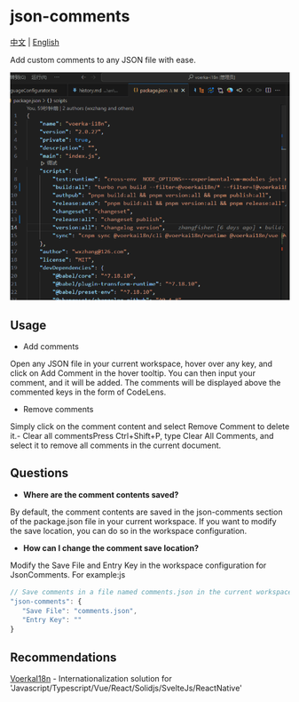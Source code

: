 # json-comments

[中文](./README_CN.md) | [English](./README.md) 

Add custom comments to any JSON file with ease.

![](./preview.gif)

## Usage

- Add comments

Open any JSON file in your current workspace, hover over any key, and click on Add Comment in the hover tooltip. You can then input your comment, and it will be added. The comments will be displayed above the commented keys in the form of CodeLens.

- Remove comments

Simply click on the comment content and select Remove Comment to delete it.- Clear all commentsPress Ctrl+Shift+P, type Clear All Comments, and select it to remove all comments in the current document.

## Questions

- **Where are the comment contents saved?**

By default, the comment contents are saved in the json-comments section of the package.json file in your current workspace. If you want to modify the save location, you can do so in the workspace configuration.

- **How can I change the comment save location?**

Modify the Save File and Entry Key in the workspace configuration for JsonComments.
 For example:js
 
 ```js
 // Save comments in a file named comments.json in the current workspace
 "json-comments": {    
    "Save File": "comments.json",    
    "Entry Key": ""
 }

 ```
## Recommendations

[VoerkaI18n](https://github.com/zhangfisher/voerka-i18n) - Internationalization solution for 'Javascript/Typescript/Vue/React/Solidjs/SvelteJs/ReactNative'






